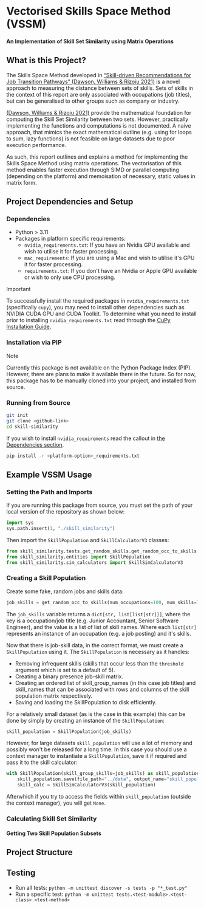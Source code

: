 # Vectorised Skills Space Method (VSSM)

#### An Implementation of Skill Set Similarity using Matrix Operations

## What is this Project?

The Skills Space Method developed in [“Skill-driven Recommendations for Job Transition Pathways” (Dawson, Williams & Rizoiu 2021)](https://journals.plos.org/plosone/article?id=10.1371/journal.pone.0254722) is a novel approach to measuring the distance between sets of skills. Sets of skills in the context of this report are only associated with occupations (job titles), but can be generalised to other groups such as company or industry.

[(Dawson, Williams & Rizoiu 2021)](https://journals.plos.org/plosone/article?id=10.1371/journal.pone.0254722) provide the mathematical foundation for computing the Skill Set Similarity between two sets. However, practically implementing the functions and computations is not documented. A naive approach, that mimics the exact mathematical outline (e.g. using for loops to sum, lazy functions) is not feasible on large datasets due to poor execution performance.

As such, this report outlines and explains a method for implementing the Skills Space Method using matrix operations. The vectorisation of this method enables faster execution through SIMD or parallel computing (depending on the platform) and memoisation of necessary, static values in matrix form.

## Project Dependencies and Setup

### Dependencies

- Python > 3.11
- Packages in platform specific requirements:
  - `nvidia_requirements.txt`: If you have an Nvidia GPU available and wish to utilise it for faster processing.
  - `mac_requirements`: If you are using a Mac and wish to utilise it's GPU it for faster processing.
  - `requirements.txt`: If you don't have an Nvidia or Apple GPU available or wish to only use CPU processing.

> [!IMPORTANT]
> To successfully install the required packages in `nvidia_requirements.txt` (specifically `cupy`), you may need to install other dependencies such as NVIDIA CUDA GPU and CUDA Toolkit. To determine what you need to install prior to installing `nvidia_requirements.txt` read through the [CuPy Installation Guide](https://docs.cupy.dev/en/stable/install.html).

### Installation via PIP

> [!NOTE]  
> Currently this package is not available on the Python Package Index (PIP). However, there are plans to make it available there in the future. So for now, this package has to be manually cloned into your project, and installed from source.

### Running from Source

```bash
git init
git clone <github-link>
cd skill-similarity
```

If you wish to install `nvidia_requirements` read the callout in [the Dependencies section](#dependencies).

```bash
pip install -r <platform-option>_requirements.txt
```

## Example VSSM Usage

### Setting the Path and Imports

If you are running this package from source, you must set the path of your local version of the repository as shown below:

```Python
import sys
sys.path.insert(1, "./skill_similarity")
```

Then import the `SkillPopulation` and `SkillCalculatorV3` classes:

```Python
from skill_similarity.tests.get_random_skills.get_random_occ_to_skills import get_random_occ_to_skills # only required to generate random data, omit if you have your own dataset
from skill_similarity.entities import SkillPopulation
from skill_similarity.sim_calculators import SkillSimCalculatorV3
```

### Creating a Skill Population

Create some fake, random jobs and skills data:

```Python
job_skills = get_random_occ_to_skills(num_occupations=100, num_skills=70)
```

The `job_skills` variable returns a `dict[str, list[list[str]]]`, where the key is a occupation/job title (e.g. Junior Accountant, Senior Software Engineer), and the value is a list of list of skill names. Where each `list[str]` represents an instance of an occupation (e.g. a job posting) and it's skills.

Now that there is job-skill data, in the correct format, we must create a `SkillPopulation` using it. The `SkillPopulation` is necessary as it handles:

- Removing infrequent skills (skills that occur less than the `threshold` argument which is set to a default of 5).
- Creating a binary presence job-skill matrix.
- Creating an ordered list of skill_group_names (in this case job titles) and skill_names that can be associated with rows and columns of the skill population matrix respectively.
- Saving and loading the SkillPopulation to disk efficiently.

For a relatively small dataset (as is the case in this example) this can be done by simply by creating an instance of the `SkillPopulation`:

```Python
skill_population = SkillPopulation(job_skills)
```

However, for large datasets `skill_population` will use a lot of memory and possibly won't be released for a long time. In this case you should use a context manager to instantiate a `SkillPopulation`, save it if required and pass it to the skill calculator:

```Python
with SkillPopulation(skill_group_skills=job_skills) as skill_population:
    skill_population.save(file_path="../data", output_name="skill_population")
    skill_calc = SkillSimCalculatorV3(skill_population)
```

Afterwhich if you try to access the fields within `skill_population` (outside the context manager), you will get `None`.

### Calculating Skill Set Similarity

#### Getting Two Skill Population Subsets


## Project Structure

## Testing

- Run all tests: `python -m unittest discover -s tests -p "*_test.py"`
- Run a specific test: `python -m unittest tests.<test-module>.<test-class>.<test-method>`
